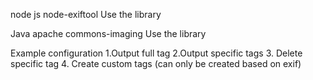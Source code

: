 node js 
node-exiftool Use the library

Java
apache commons-imaging Use the library

Example configuration
1.Output full tag 
2.Output specific tags
3. Delete specific tag
4. Create custom tags (can only be created based on exif)
